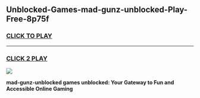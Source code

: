 
## Unblocked-Games-mad-gunz-unblocked-Play-Free-8p75f
<h3>
<a href="https://premium76.site?title=mad-gunz-unblocked&ref=15A">CLICK TO PLAY</a></h3>
<hr>

<h3>
<a href="https://premium76.site?title=mad-gunz-unblocked&ref=15A">CLICK 2 PLAY</a>
  
</h3>

<a href="https://premium76.site?title=mad-gunz-unblocked&ref=15A"><img src="https://clearcache.store/games.png"></a>


**mad-gunz-unblocked games unblocked: Your Gateway to Fun and Accessible Online Gaming**
